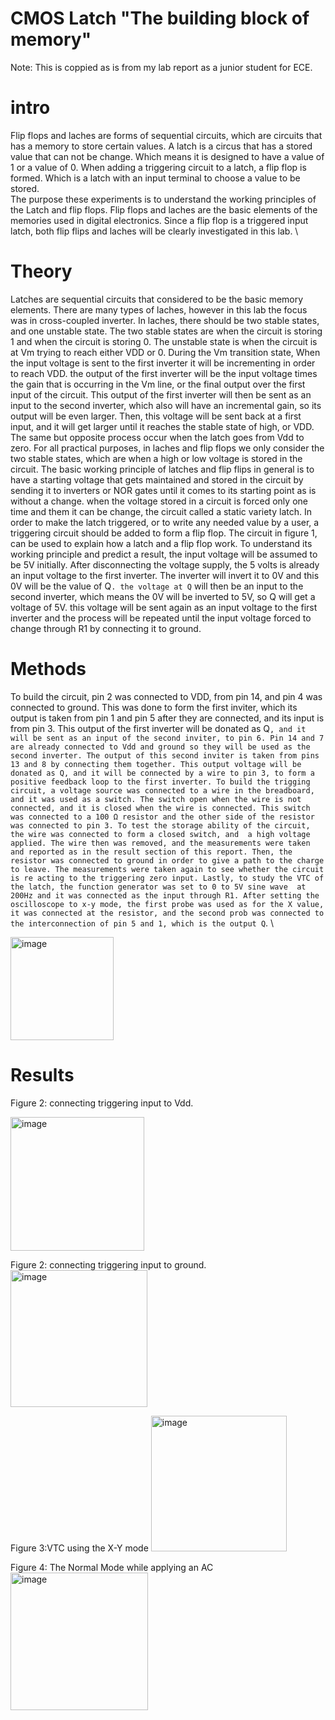 # CMOS Latch "The building block of memory"
Note: This is coppied as is from my lab report as a junior student for ECE.

# intro
Flip flops and laches are forms of sequential circuits, which are circuits  that has a memory to store certain values. A latch is a circus that has a stored value that can not be change. Which means it is designed to have a value of 1 or a value of 0. When adding a triggering circuit to a latch, a flip flop is formed. Which is a latch with an input terminal to choose a value to be stored.  \
The purpose these experiments is to understand the working principles of the Latch and flip flops. Flip flops and laches are the basic elements of the memories used in digital electronics. Since a flip flop is a triggered  input latch, both flip flips and laches will be clearly investigated in this lab. \

# Theory 
Latches are sequential circuits that considered to be the basic memory elements. There are many types of laches, however in this lab the focus was in cross-coupled inverter. In laches, there should be two stable states, and one unstable state. The two stable states are when the circuit is storing 1 and when the circuit is storing 0. The unstable state is when the circuit is at Vm trying to reach either VDD or 0. During the Vm transition state, When  the input voltage is sent to the first inverter it will be incrementing in order to reach VDD. the output of the first inverter will be the input voltage times the gain that is occurring in the Vm line, or the final output over the first input of the circuit. This output of the first inverter will then be sent as an input to the second inverter, which also will have an incremental gain, so its output will be even larger. Then, this voltage will be sent back at a first input, and it will get larger until it reaches the stable state of high, or VDD. The same but opposite process occur when the latch goes from Vdd to zero. For all practical purposes, in laches and flip flops we only consider the two stable states, which are when a high or low voltage  is stored in the circuit. The basic working principle of latches and flip flips in general is to have a starting voltage that gets maintained and stored in the circuit by sending it to inverters or NOR gates until it comes to its starting point as is without a change. when the voltage stored in a circuit is forced only one time and them it can be change, the circuit called a static variety latch. In order to make the latch triggered, or to write any needed value by a user, a triggering circuit should be added to form a flip flop. The circuit in figure 1, can be used to explain how a latch and a flip flop work. To understand its working principle and predict a result, the input voltage will be assumed to be 5V initially. After disconnecting the voltage supply, the 5 volts is already an input voltage to the first inverter. The inverter will invert it to 0V and this 0V will be the value of Q`. the voltage at Q` will then be an input to the second inverter, which means the 0V will be inverted to 5V, so Q will get a voltage of 5V. this voltage will be sent again as an input voltage to the first inverter and the process will be repeated until the input voltage forced to change through  R1 by connecting it to ground. 

# Methods
To build the circuit, pin 2 was connected to VDD, from pin 14, and pin 4 was connected to ground. This was done to form the first inviter, which its output is taken from pin 1 and pin 5 after they are connected, and its input is from pin 3. This output  of the first inverter will be donated as Q`, and it will be sent as an input of the second inviter, to pin 6. Pin 14 and 7 are already connected to Vdd and ground so they will be used as the second inverter. The output of this second inviter is taken from pins 13 and 8 by connecting them together. This output voltage will be donated as Q, and it will be connected by a wire to pin 3, to form a positive feedback loop to the first inverter. To build the trigging circuit, a voltage source was connected to a wire in the breadboard, and it was used as a switch. The switch open when the wire is not connected, and it is closed when the wire is connected. This switch was connected to a 100 Ω resistor and the other side of the resistor was connected to pin 3. To test the storage ability of the circuit, the wire was connected to form a closed switch, and  a high voltage applied. The wire then was removed, and the measurements were taken and reported as in the result section of this report. Then, the resistor was connected to ground in order to give a path to the charge to leave. The measurements were taken again to see whether the circuit is re acting to the triggering zero input. Lastly, to study the VTC of the latch, the function generator was set to 0 to 5V sine wave  at 200Hz and it was connected as the input through R1. After setting the oscilloscope to x-y mode, the first probe was used as for the X value, it was connected at the resistor, and the second prob was connected to the interconnection of pin 5 and 1, which is the output Q`. \

<img width="165" alt="image" src="https://user-images.githubusercontent.com/66625688/84991406-76deda00-b114-11ea-8f24-74c9197f9ce5.png">

# Results

Figure 2: connecting triggering input to Vdd.

<img width="214" alt="image" src="https://user-images.githubusercontent.com/66625688/84991448-86f6b980-b114-11ea-9ea8-04d5b9c8e4ae.png">

Figure 2: connecting triggering input to ground.
<img width="219" alt="image" src="https://user-images.githubusercontent.com/66625688/84991456-88c07d00-b114-11ea-963a-e13f75c59005.png">

Figure 3:VTC using the X-Y mode
<img width="217" alt="image" src="https://user-images.githubusercontent.com/66625688/84991465-8c540400-b114-11ea-8cc2-3e7860b22700.png">

Figure 4: The Normal Mode while applying  an AC
<img width="220" alt="image" src="https://user-images.githubusercontent.com/66625688/84991471-8e1dc780-b114-11ea-9594-89dcf6b87f80.png">




